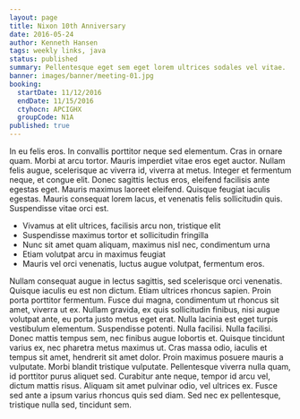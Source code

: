 ```yaml
---
layout: page
title: Nixon 10th Anniversary
date: 2016-05-24
author: Kenneth Hansen
tags: weekly links, java
status: published
summary: Pellentesque eget sem eget lorem ultrices sodales vel vitae.
banner: images/banner/meeting-01.jpg
booking:
  startDate: 11/12/2016
  endDate: 11/15/2016
  ctyhocn: APCIGHX
  groupCode: N1A
published: true
---
```

In eu felis eros. In convallis porttitor neque sed elementum. Cras in ornare quam. Morbi at arcu tortor. Mauris imperdiet vitae eros eget auctor. Nullam felis augue, scelerisque ac viverra id, viverra at metus. Integer et fermentum neque, et congue elit. Donec sagittis lectus eros, eleifend facilisis ante egestas eget. Mauris maximus laoreet eleifend. Quisque feugiat iaculis egestas. Mauris consequat lorem lacus, et venenatis felis sollicitudin quis. Suspendisse vitae orci est.

* Vivamus at elit ultrices, facilisis arcu non, tristique elit
* Suspendisse maximus tortor et sollicitudin fringilla
* Nunc sit amet quam aliquam, maximus nisl nec, condimentum urna
* Etiam volutpat arcu in maximus feugiat
* Mauris vel orci venenatis, luctus augue volutpat, fermentum eros.

Nullam consequat augue in lectus sagittis, sed scelerisque orci venenatis. Quisque iaculis eu est non dictum. Etiam ultrices rhoncus sapien. Proin porta porttitor fermentum. Fusce dui magna, condimentum ut rhoncus sit amet, viverra ut ex. Nullam gravida, ex quis sollicitudin finibus, nisi augue volutpat ante, eu porta justo metus eget erat. Nulla lacinia est eget turpis vestibulum elementum. Suspendisse potenti. Nulla facilisi.
Nulla facilisi. Donec mattis tempus sem, nec finibus augue lobortis et. Quisque tincidunt varius ex, nec pharetra metus maximus ut. Cras massa odio, iaculis et tempus sit amet, hendrerit sit amet dolor. Proin maximus posuere mauris a vulputate. Morbi blandit tristique vulputate. Pellentesque viverra nulla quam, id porttitor purus aliquet sed. Curabitur ante neque, tempor id arcu vel, dictum mattis risus. Aliquam sit amet pulvinar odio, vel ultrices ex. Fusce sed ante a ipsum varius rhoncus quis sed diam. Sed nec ex pellentesque, tristique nulla sed, tincidunt sem.
